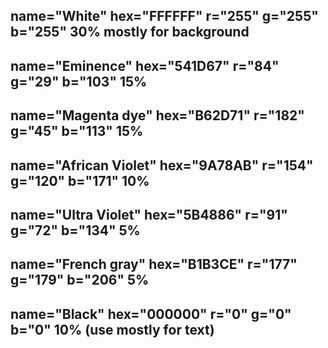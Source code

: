 ## name="White" hex="FFFFFF" r="255" g="255" b="255" 30% mostly for background
## name="Eminence" hex="541D67" r="84" g="29" b="103" 15%
## name="Magenta dye" hex="B62D71" r="182" g="45" b="113" 15% 
## name="African Violet" hex="9A78AB" r="154" g="120" b="171" 10%
## name="Ultra Violet" hex="5B4886" r="91" g="72" b="134" 5%
## name="French gray" hex="B1B3CE" r="177" g="179" b="206" 5%
## name="Black" hex="000000" r="0" g="0" b="0" 10% (use mostly for text)